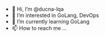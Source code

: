 - 👋 Hi, I’m @ducna-lqa
- 👀 I’m interested in GoLang, DevOps
- 🌱 I’m currently learning GoLang
- 📫 How to reach me ...

<!---
ducna-lqa/ducna-lqa is a ✨ special ✨ repository because its `README.md` (this file) appears on your GitHub profile.
You can click the Preview link to take a look at your changes.
--->
